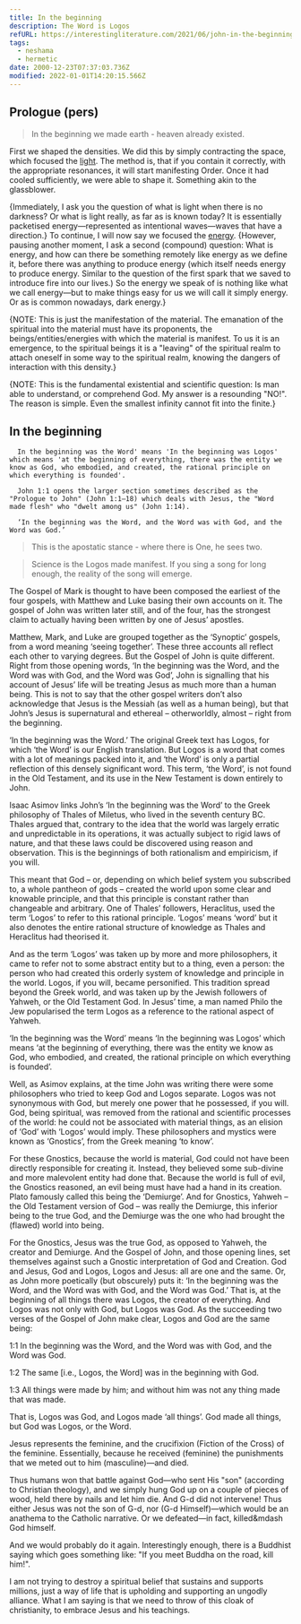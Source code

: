 ```yaml
---
title: In the beginning
description: The Word is Logos
refURL: https://interestingliterature.com/2021/06/john-in-the-beginning-was-the-word-with-god-analysis-meaning/?utm_source=rss&utm_medium=rss&utm_campaign=john-in-the-beginning-was-the-word-with-god-analysis-meaning
tags:
  - neshama
  - hermetic
date: 2000-12-23T07:37:03.736Z
modified: 2022-01-01T14:20:15.566Z
---
```


## Prologue (pers)

> In the beginning we made earth - heaven already existed.

First we shaped the densities. We did this by simply contracting the space, which focused the [light](/posts/neshama/light_dark/). The method is, that if you contain it correctly, with the appropriate resonances, it will start manifesting Order. Once it had cooled sufficiently, we were able to shape it. Something akin to the glassblower.

{Immediately, I ask you the question of what is light when there is no darkness? Or what is light really, as far as is known today? It is essentially packetised energy&mdash;represented as intentional waves&mdash;waves that have a direction.}
To continue, I will now say we focused the [energy](energy.html).
{However, pausing another moment, I ask a second (compound) question: What is energy, and how can there be something remotely like energy as we define it, before there was anything to produce energy (which itself needs energy to produce energy. Similar to the question of the first spark that we saved to introduce fire into our lives.) So the energy we speak of is nothing like what we call energy&mdash;but to make things easy for us we will call it simply energy. Or as is common nowadays, dark energy.}

{NOTE: This is just the manifestation of the material. The emanation of the spiritual into the material must have its proponents, the beings/entities/energies with which the material is manifest. To us it is an emergence, to the spiritual beings it is a "leaving" of the spiritual realm to attach oneself in some way to the spiritual realm, knowing the dangers of interaction with this density.}

{NOTE: This is the fundamental existential and scientific question: Is man able to understand, or comprehend God. My answer is a resounding "NO!". The reason is simple. Even the smallest infinity cannot fit into the finite.}

## In the beginning

      In the beginning was the Word' means 'In the beginning was Logos' which means 'at the beginning of everything, there was the entity we know as God, who embodied, and created, the rational principle on which everything is founded'.

      John 1:1 opens the larger section sometimes described as the "Prologue to John" (John 1:1–18) which deals with Jesus, the "Word made flesh" who "dwelt among us" (John 1:14).

      ‘In the beginning was the Word, and the Word was with God, and the Word was God.’

> This is the apostatic stance - where there is One, he sees two.

> Science is the Logos made manifest. If you sing a song for long enough, the reality of the song will emerge.

The Gospel of Mark is thought to have been composed the earliest of the four gospels, with Matthew and Luke basing their own accounts on it. The gospel of John was written later still, and of the four, has the strongest claim to actually having been written by one of Jesus’ apostles.

Matthew, Mark, and Luke are grouped together as the ‘Synoptic’ gospels, from a word meaning ‘seeing together’. These three accounts all reflect each other to varying degrees. But the Gospel of John is quite different. Right from those opening words, ‘In the beginning was the Word, and the Word was with God, and the Word was God’, John is signalling that his account of Jesus’ life will be treating Jesus as much more than a human being. This is not to say that the other gospel writers don’t also acknowledge that Jesus is the Messiah (as well as a human being), but that John’s Jesus is supernatural and ethereal – otherworldly, almost – right from the beginning.

‘In the beginning was the Word.’ The original Greek text has Logos, for which ‘the Word’ is our English translation. But Logos is a word that comes with a lot of meanings packed into it, and ‘the Word’ is only a partial reflection of this densely significant word. This term, ‘the Word’, is not found in the Old Testament, and its use in the New Testament is down entirely to John.

Isaac Asimov links John’s ‘In the beginning was the Word’ to the Greek philosophy of Thales of Miletus, who lived in the seventh century BC. Thales argued that, contrary to the idea that the world was largely erratic and unpredictable in its operations, it was actually subject to rigid laws of nature, and that these laws could be discovered using reason and observation. This is the beginnings of both rationalism and empiricism, if you will.

This meant that God – or, depending on which belief system you subscribed to, a whole pantheon of gods – created the world upon some clear and knowable principle, and that this principle is constant rather than changeable and arbitrary. One of Thales’ followers, Heraclitus, used the term ‘Logos’ to refer to this rational principle. ‘Logos’ means ‘word’ but it also denotes the entire rational structure of knowledge as Thales and Heraclitus had theorised it.

And as the term ‘Logos’ was taken up by more and more philosophers, it came to refer not to some abstract entity but to a thing, even a person: the person who had created this orderly system of knowledge and principle in the world. Logos, if you will, became personified. This tradition spread beyond the Greek world, and was taken up by the Jewish followers of Yahweh, or the Old Testament God. In Jesus’ time, a man named Philo the Jew popularised the term Logos as a reference to the rational aspect of Yahweh.

‘In the beginning was the Word’ means ‘In the beginning was Logos’ which means ‘at the beginning of everything, there was the entity we know as God, who embodied, and created, the rational principle on which everything is founded’.

Well, as Asimov explains, at the time John was writing there were some philosophers who tried to keep God and Logos separate. Logos was not synonymous with God, but merely one power that he possessed, if you will. God, being spiritual, was removed from the rational and scientific processes of the world: he could not be associated with material things, as an elision of ‘God’ with ‘Logos’ would imply. These philosophers and mystics were known as ‘Gnostics’, from the Greek meaning ‘to know’.

For these Gnostics, because the world is material, God could not have been directly responsible for creating it. Instead, they believed some sub-divine and more malevolent entity had done that. Because the world is full of evil, the Gnostics reasoned, an evil being must have had a hand in its creation. Plato famously called this being the ‘Demiurge’. And for Gnostics, Yahweh – the Old Testament version of God – was really the Demiurge, this inferior being to the true God, and the Demiurge was the one who had brought the (flawed) world into being.

For the Gnostics, Jesus was the true God, as opposed to Yahweh, the creator and Demiurge. And the Gospel of John, and those opening lines, set themselves against such a Gnostic interpretation of God and Creation. God and Jesus, God and Logos, Logos and Jesus: all are one and the same. Or, as John more poetically (but obscurely) puts it: ‘In the beginning was the Word, and the Word was with God, and the Word was God.’ That is, at the beginning of all things there was Logos, the creator of everything. And Logos was not only with God, but Logos was God. As the succeeding two verses of the Gospel of John make clear, Logos and God are the same being:

1:1 In the beginning was the Word, and the Word was with God, and the Word was God.

1:2 The same [i.e., Logos, the Word] was in the beginning with God.

1:3 All things were made by him; and without him was not any thing made that was made.

That is, Logos was God, and Logos made ‘all things’. God made all things, but God was Logos, or the Word.

Jesus represents the feminine, and the crucifixion (Fiction of the Cross) of the feminine. Essentially, because he received (feminine) the punishments that we meted out to him (masculine)&mdash;and died.

Thus humans won that battle against God&mdash;who sent His "son" (according to Christian theology), and we simply hung God up on a couple of pieces of wood, held there by nails and let him die. And G-d did not intervene! Thus either Jesus was not the son of G-d, nor (G-d Himself)&mdash;which would be an anathema to the Catholic narrative. Or we defeated&mdash;in fact, killed&mdash God himself.

And we would probably do it again. Interestingly enough, there is a Buddhist saying which goes something like: "If you meet Buddha on the road, kill him!".

I am not trying to destroy a spiritual belief that sustains and supports millions, just a way of life that is upholding and supporting an ungodly alliance. What I am saying is that we need to throw of this cloak of christianity, to embrace Jesus and his teachings.
